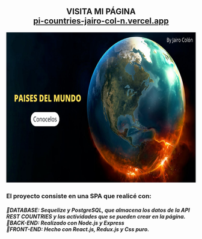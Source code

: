  <h2 align="center">
  VISITA MI PÁGINA<br/>
  <a href="https://pi-countries-jairo-col-n.vercel.app/" target="_blank">pi-countries-jairo-col-n.vercel.app</a>
</h2>

<p align="center">
  <img height="400" src="./countries1.png" />
</p>

<h3 align="left">El proyecto consiste en una SPA que realicé con:</h3>
<h5 align="left">
🔸DATABASE: Sequelize y PostgreSQL, que almacena los datos de la API REST COUNTRIES y las actividades que se pueden crear en la página.<br/>
🔸BACK-END: Realizado con Node.js y Express<br/>
🔸FRONT-END: Hecho con React.js, Redux.js y Css puro.
</h5>
